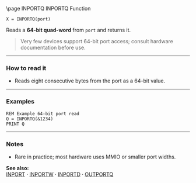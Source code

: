 \page INPORTQ INPORTQ Function
```basic
X = INPORTQ(port)
```

Reads a **64-bit quad-word** from `port` and returns it.


> Very few devices support 64-bit port access; consult hardware documentation before use.

---

### How to read it

- Reads eight consecutive bytes from the port as a 64-bit value.

---

### Examples
```basic
REM Example 64-bit port read
Q = INPORTQ(&1234)
PRINT Q
```

---

### Notes
- Rare in practice; most hardware uses MMIO or smaller port widths.

**See also:**  
[INPORT](https://github.com/brainboxdotcc/retro-rocket/wiki/INPORT) · [INPORTW](https://github.com/brainboxdotcc/retro-rocket/wiki/INPORTW) · [INPORTD](https://github.com/brainboxdotcc/retro-rocket/wiki/INPORTD) · [OUTPORTQ](https://github.com/brainboxdotcc/retro-rocket/wiki/OUTPORTQ)